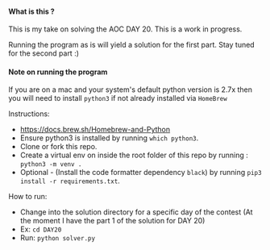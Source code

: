 #### What is this ?

This is my take on solving the AOC DAY 20. This is a work in progress.

Running the program as is will yield a solution for the first part.
Stay tuned for the second part :)

#### Note on running the program
If you are on a mac and your system's default python version is 2.7x then you will need to install `python3` if not already installed via `HomeBrew`

Instructions:
 - https://docs.brew.sh/Homebrew-and-Python
 - Ensure python3 is installed by running `which python3`.
 - Clone or fork this repo.
 - Create a virtual env on inside the root folder of this repo by running : `python3 -m venv .`
 - Optional - (Install the code formatter dependency `black`) by running `pip3 install -r requirements.txt`.

How to run:
- Change into the solution directory for a specific day of the contest (At the moment I have the part 1 of the solution for DAY 20)
- Ex: `cd DAY20`
- Run: `python solver.py`